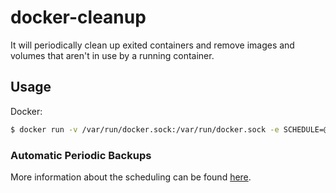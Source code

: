 # docker-cleanup

It will periodically clean up exited containers and remove images and volumes that aren't in use by a running container.

## Usage

Docker:
```sh
$ docker run -v /var/run/docker.sock:/var/run/docker.sock -e SCHEDULE=@daily raphaelpr/postgres-backup-s3
```

### Automatic Periodic Backups

More information about the scheduling can be found [here](http://godoc.org/github.com/robfig/cron#hdr-Predefined_schedules).
